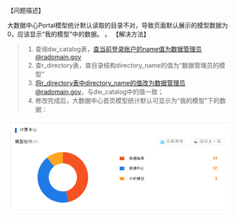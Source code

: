 【问题描述】

大数据中心Portal模型统计默认读取的目录不对，导致页面默认展示的模型数据为0，应该显示“我的模型”中的数据。
。
【解决方法】

> 1.	查询dw_catalog表，查当前登录账户的name值为数据管理员@radomain.gov
> 2.	查r_directory表，查目录结构directory_name的值为“数据管理员的模型”
> 3.	将r_directory表中directory_name的值改为数据管理员@radomain.gov，与dw_catalog中的值一致；
> 4.	修改完成后，大数据中心首页模型统计默认可显示为“我的模型”下的数据：




![](pic/1.png)
